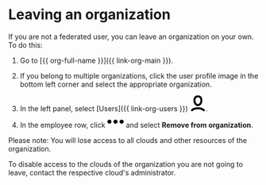 # Leaving an organization

If you are not a federated user, you can leave an organization on your own. To do this:

1. Go to [{{ org-full-name }}]({{ link-org-main }}).

1. If you belong to multiple organizations, click the user profile image in the bottom left corner and select the appropriate organization.

1. In the left panel, select [Users]({{ link-org-users }}) ![icon-users](../_assets/organization/icon-users.svg).

1. In the employee row, click ![icon-context-menu](../_assets/horizontal-ellipsis.svg) and select **Remove from organization**.

Please note: You will lose access to all clouds and other resources of the organization.

To disable access to the clouds of the organization you are not going to leave, contact the respective cloud's administrator.
